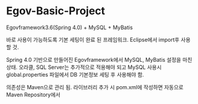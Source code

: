 # Egov-Basic-Project
Egovframework3.6(Spring 4.0) + MySQL + MyBatis

바로 사용이 가능하도록 기본 세팅이 완료 된 프레임워크. 
Eclipse에서 import후 사용할 것.

Spring 4.0 기반으로 만들어진 Egovframework에서 MySQL, MyBatis 설정을 마친 상태.
오라클, SQL Server는 추가적으로 적용해야 되고
MySQL 사용시 global.properties 파일에서 DB 기본정보 세팅 후 사용해야 함.

의존성은 Maven으로 관리 됨. 
라이브러리 추가 시 pom.xml에 작성하면 자동으로 Maven Repository에서 
